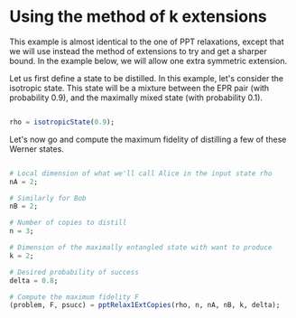 # Using the method of k extensions

This example is almost identical to the one of PPT relaxations, except that we will use instead the method of extensions to try and get a sharper bound. In the example below, we will allow one extra symmetric extension.

Let us first define a state to be distilled. In this example, let's consider the isotropic state. This state will be a mixture between the EPR pair (with probability 0.9), and the maximally mixed state (with probability 0.1).

```julia

rho = isotropicState(0.9);

```

Let's now go and compute the maximum fidelity of distilling a few of these Werner states.

```julia

# Local dimension of what we'll call Alice in the input state rho
nA = 2;

# Similarly for Bob
nB = 2;

# Number of copies to distill
n = 3;

# Dimension of the maximally entangled state with want to produce
k = 2;

# Desired probability of success
delta = 0.8;

# Compute the maximum fidelity F
(problem, F, psucc) = pptRelax1ExtCopies(rho, n, nA, nB, k, delta); 
```
